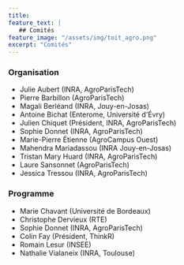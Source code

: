 ```yaml
---
title: 
feature_text: |
   ## Comités
feature_image: "/assets/img/toit_agro.png"
excerpt: "Comités"
---
```


### Organisation


  - Julie Aubert (INRA, AgroParisTech)
  - Pierre Barbillon (AgroParisTech)
  - Magali Berléand (INRA, Jouy-en-Josas)
  - Antoine Bichat (Enterome, Université d'Évry)
  - Julien Chiquet (Président, INRA, AgroParisTech)
  - Sophie Donnet (INRA, AgroParisTech)
  - Marie-Pierre Étienne (AgroCampus Ouest)
  - Mahendra Mariadassou (INRA Jouy-en-Josas)
  - Tristan Mary Huard (INRA, AgroParisTech)
  - Laure Sansonnet (AgroParisTech)
  - Jessica Tressou (INRA, AgroParisTech)


### Programme

  - Marie Chavant (Université de Bordeaux)
  - Christophe Dervieux (RTE)
  - Sophie Donnet (INRA, AgroParisTech)
  - Colin Fay (Président, ThinkR)
  - Romain Lesur (INSEE)
  - Nathalie Vialaneix (INRA, Toulouse)
  
<!--
  <div class="row">

    <div class="col-3">
      <div class="speaker">
        <div class="speaker-photo">
          <a href="https://www.ncl.ac.uk/maths-physics/staff/profile/colingillespie.html#background"><img src="../assets/img/speakers/cgillespie.jpeg"></a>
        </div>
        <div class="speaker-name">
          <a href="https://www.ncl.ac.uk/maths-physics/staff/profile/colingillespie.html#background">Colin Gillespie</a>
        </div>
        <div class="speaker-position">
        Université de Newcastle 
        </div>
      </div>
    </div>

    <div class="col-3">

      <div class="speaker">
        <div class="speaker-photo">
          <a href="https://itsalocke.com/company/steph/"><img src="../assets/img/speakers/slocke.jpeg" /></a>
        </div>
        <div class="speaker-name">
          <a href="https://itsalocke.com/company/steph/">Steph Locke</a>
        </div>
        <div class="speaker-position">
          Locke Data
        </div>
      </div>
    </div>

    <div class="col-3">

      <div class="speaker">
        <div class="speaker-photo">
          <a href="https://masalmon.eu/"><img src="../assets/img/speakers/msalmon.jpg" /></a>
        </div>
        <div class="speaker-name">
          <a href="https://masalmon.eu/">Maëlle Salmon</a>
        </div>
        <div class="speaker-position">
          rOpenSci
        </div>
      </div>
    </div>

</div>

-->
